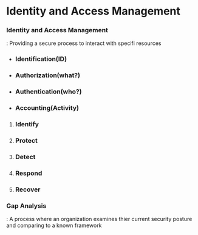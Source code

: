 # Identity and Access Management


### Identity and Access Management
 : Providing a secure process to interact with specifi resources


 
- ### Identification(ID)
- ### Authorization(what?)
- ### Authentication(who?)
- ### Accounting(Activity)



1. ### Identify
2. ### Protect
3. ### Detect
4. ### Respond 
5. ### Recover


### Gap Analysis
 : A process where an organization examines thier current security posture and comparing to a known framework
